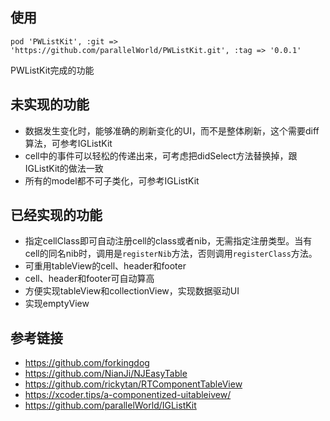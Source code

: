 ## 使用
```
pod 'PWListKit', :git => 'https://github.com/parallelWorld/PWListKit.git', :tag => '0.0.1'
```


PWListKit完成的功能


## 未实现的功能
- 数据发生变化时，能够准确的刷新变化的UI，而不是整体刷新，这个需要diff算法，可参考IGListKit
- cell中的事件可以轻松的传递出来，可考虑把didSelect方法替换掉，跟IGListKit的做法一致
- 所有的model都不可子类化，可参考IGListKit

## 已经实现的功能
- 指定cellClass即可自动注册cell的class或者nib，无需指定注册类型。当有cell的同名nib时，调用是`registerNib`方法，否则调用`registerClass`方法。
- 可重用tableView的cell、header和footer
- cell、header和footer可自动算高
- 方便实现tableView和collectionView，实现数据驱动UI
- 实现emptyView

## 参考链接
- https://github.com/forkingdog
- https://github.com/NianJi/NJEasyTable
- https://github.com/rickytan/RTComponentTableView
- https://xcoder.tips/a-componentized-uitableivew/
- https://github.com/parallelWorld/IGListKit
